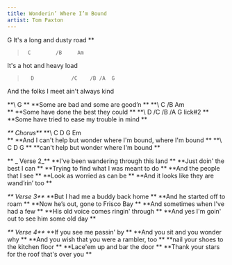 ```yaml
---
title: Wonderin’ Where I’m Bound
artist: Tom Paxton
---
```

G
It's a long and dusty road**
>      C        /B     Am
It's a hot and heavy load
>       D            /C    /B /A  G
And the folks I meet ain't always kind


**\    G**
**Some are bad and some are good’n**
**\    C        /B         Am      **
**Some have done the best they could**
**\    D             /C      /B /A  G   lick#2**
**Some have tried to ease my trouble in mind**

_**Chorus**_
**\    C             D              G              Em     **
**And I can't help but wonder where I'm bound, where I'm bound**
**\    C          D                G**
**can't help but wonder where I'm bound **

**_Verse 2_**
**I've been wandering through this land**
**Just doin' the best I can**
**Trying to find what I was meant to do**
**And the people that I see**
**Look as worried as can be**
**And it looks like they are wand’rin’ too**

_**Verse 3**_
**But I had me a buddy back home**
**And he started off to roam**
**Now he’s out, gone to Frisco Bay**
**And sometimes when I've had a few**
**His old voice comes ringin' through**
**And yes I'm goin' out to see him some old day**

_**Verse 4**_
**If you see me passin' by**
**And you sit and you wonder why**
**And you wish that you were a rambler, too**
**nail your shoes to the kitchen floor**
**Lace'em up and bar the door**
**Thank your stars for the roof that's over you**
